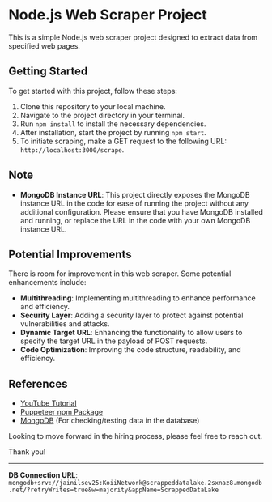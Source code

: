 # Node.js Web Scraper Project

This is a simple Node.js web scraper project designed to extract data from specified web pages. 

## Getting Started

To get started with this project, follow these steps:

1. Clone this repository to your local machine.
2. Navigate to the project directory in your terminal.
3. Run `npm install` to install the necessary dependencies.
4. After installation, start the project by running `npm start`.
5. To initiate scraping, make a GET request to the following URL: `http://localhost:3000/scrape`.

## Note

- **MongoDB Instance URL**: This project directly exposes the MongoDB instance URL in the code for ease of running the project without any additional configuration. Please ensure that you have MongoDB installed and running, or replace the URL in the code with your own MongoDB instance URL.

## Potential Improvements

There is room for improvement in this web scraper. Some potential enhancements include:

- **Multithreading**: Implementing multithreading to enhance performance and efficiency.
- **Security Layer**: Adding a security layer to protect against potential vulnerabilities and attacks.
- **Dynamic Target URL**: Enhancing the functionality to allow users to specify the target URL in the payload of POST requests.
- **Code Optimization**: Improving the code structure, readability, and efficiency.

## References

- [YouTube Tutorial](https://www.youtube.com/watch?v=S67gyqnYHmI)
- [Puppeteer npm Package](https://www.npmjs.com/package/puppeteer)
- [MongoDB](https://www.mongodb.com/) (For checking/testing data in the database)

Looking to move forward in the hiring process, please feel free to reach out.

Thank you!

---

**DB Connection URL**: `mongodb+srv://jainilsev25:KoiiNetwork@scrappeddatalake.2sxnaz8.mongodb.net/?retryWrites=true&w=majority&appName=ScrappedDataLake`

